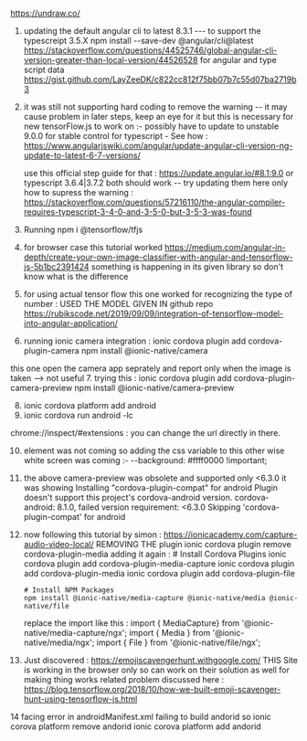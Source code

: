 https://undraw.co/
1. updating the default angular cli to latest 8.3.1 --- to support the typescreipt 3.5.X
npm install --save-dev @angular/cli@latest
https://stackoverflow.com/questions/44525746/global-angular-cli-version-greater-than-local-version/44526528
    for angular and type script data 
    https://gist.github.com/LayZeeDK/c822cc812f75bb07b7c55d07ba2719b3

2. it was still not supporting hard coding to remove the warning -- it may cause problem in later steps, keep an eye for it 
    but this is necessary for new tensorFlow.js to work on :-
    possibly have to update to unstable 9.0.0 for stable control for typescript -
    See how : https://www.angularjswiki.com/angular/update-angular-cli-version-ng-update-to-latest-6-7-versions/

    use this official step guide for that : https://update.angular.io/#8.1:9.0
    or typescript 3.6.4|3.7.2 both should work  -- try updating them here only
    how to supress the warning :
    https://stackoverflow.com/questions/57216110/the-angular-compiler-requires-typescript-3-4-0-and-3-5-0-but-3-5-3-was-found


3. Running npm i @tensorflow/tfjs


4. for browser case this tutorial worked 
        https://medium.com/angular-in-depth/create-your-own-image-classifier-with-angular-and-tensorflow-js-5b1bc2391424
    something is happening in its given library so don't know what is the difference
5. for using actual tensor flow this one worked for recognizing the type of number : USED THE MODEL GIVEN IN github repo
    https://rubikscode.net/2019/09/09/integration-of-tensorflow-model-into-angular-application/
6.  running ionic camera integration : 
ionic cordova plugin add cordova-plugin-camera
npm install @ionic-native/camera

this one open the camera app seprately and report only when the image is taken --> not useful
7. trying this :
ionic cordova plugin add cordova-plugin-camera-preview
npm install @ionic-native/camera-preview

8. ionic cordova platform add android
9. ionic cordova run android -lc

chrome://inspect/#extensions : you can change the url directly in there.

10. element was not coming so adding the css variable to this other wise white screen was coming :- 
    --background: #ffff0000 !important;
11. the above camera-preview was obsolete and supported only <6.3.0 it was showing 
Installing "cordova-plugin-compat" for android
        Plugin doesn't support this project's cordova-android version. cordova-android: 8.1.0, failed version requirement:
            <6.3.0
        Skipping 'cordova-plugin-compat' for android


12. now following this tutorial by simon : https://ionicacademy.com/capture-audio-video-local/
    REMOVING THE plugin ionic cordova plugin remove cordova-plugin-media
        adding it again : 
            # Install Cordova Plugins
        ionic cordova plugin add cordova-plugin-media-capture
        ionic cordova plugin add cordova-plugin-media
        ionic cordova plugin add cordova-plugin-file
        
        # Install NPM Packages
        npm install @ionic-native/media-capture @ionic-native/media @ionic-native/file
    replace the import like this : 
        import { MediaCapture} from '@ionic-native/media-capture/ngx';
        import { Media } from '@ionic-native/media/ngx';
        import { File } from '@ionic-native/file/ngx';


13. Just discovered : https://emojiscavengerhunt.withgoogle.com/ 
    THIS Site is working in the browser only so can work on their solution as well for making thing works
related problem discussed here : https://blog.tensorflow.org/2018/10/how-we-built-emoji-scavenger-hunt-using-tensorflow-js.html


14 facing error in androidManifest.xml failing to build andorid so 
 ionic corova platform remove andorid
 ionic corova platform add andorid
 
